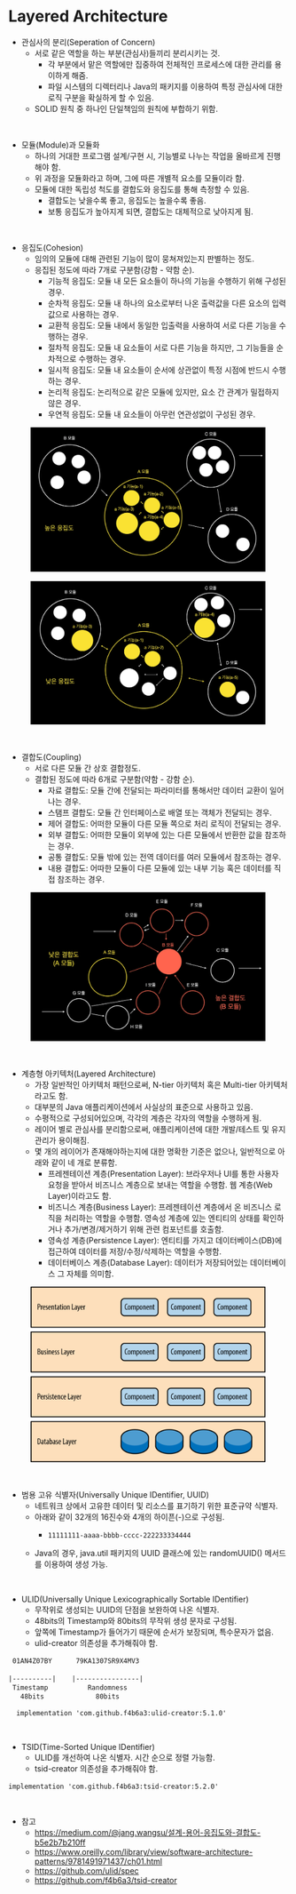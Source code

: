 # Layered Architecture

* 관심사의 분리(Seperation of Concern)
  * 서로 같은 역할을 하는 부분(관심사)들끼리 분리시키는 것.
    * 각 부분에서 맡은 역할에만 집중하여 전체적인 프로세스에 대한 관리를 용이하게 해줌.
    * 파일 시스템의 디렉터리나 Java의 패키지를 이용하여 특정 관심사에 대한 로직 구분을 확실하게 할 수 있음.
  * SOLID 원칙 중 하나인 단일책임의 원칙에 부합하기 위함.

<br>

* 모듈(Module)과 모듈화
  * 하나의 거대한 프로그램 설계/구현 시, 기능별로 나누는 작업을 올바르게 진행해야 함.
  * 위 과정을 모듈화라고 하며, 그에 따른 개별적 요소를 모듈이라 함.
  * 모듈에 대한 독립성 척도를 결합도와 응집도를 통해 측정할 수 있음.
    * 결합도는 낮을수록 좋고, 응집도는 높을수록 좋음.
    * 보통 응집도가 높아지게 되면, 결합도는 대체적으로 낮아지게 됨.

<br>

* 응집도(Cohesion)
  * 임의의 모듈에 대해 관련된 기능이 많이 뭉쳐져있는지 판별하는 정도.
  * 응집된 정도에 따라 7개로 구분함(강함 - 약함 순).
    * 기능적 응집도: 모듈 내 모든 요소들이 하나의 기능을 수행하기 위해 구성된 경우.
    * 순차적 응집도: 모듈 내 하나의 요소로부터 나온 출력값을 다른 요소의 입력값으로 사용하는 경우.
    * 교환적 응집도: 모듈 내에서 동일한 입출력을 사용하여 서로 다른 기능을 수행하는 경우.
    * 절차적 응집도: 모듈 내 요소들이 서로 다른 기능을 하지만, 그 기능들을 순차적으로 수행하는 경우.
    * 일시적 응집도: 모듈 내 요소들이 순서에 상관없이 특정 시점에 반드시 수행하는 경우.
    * 논리적 응집도: 논리적으로 같은 모듈에 있지만, 요소 간 관계가 밀접하지 않은 경우.
    * 우연적 응집도: 모듈 내 요소들이 아무런 연관성없이 구성된 경우.

<figure><img src="./images/cohesion_1.webp" alt=""></figure>
<figure><img src="./images/cohesion_2.webp" alt=""></figure>

<br>

* 결합도(Coupling)
  * 서로 다른 모듈 간 상호 결합정도.
  * 결합된 정도에 따라 6개로 구분함(약함 - 강함 순).
    * 자료 결합도: 모듈 간에 전달되는 파라미터를 통해서만 데이터 교환이 일어나는 경우.
    * 스탬프 결합도: 모듈 간 인터페이스로 배열 또는 객체가 전달되는 경우.
    * 제어 결합도: 어떠한 모듈이 다른 모듈 쪽으로 처리 로직이 전달되는 경우.
    * 외부 결합도: 어떠한 모듈이 외부에 있는 다른 모듈에서 반환한 값을 참조하는 경우.
    * 공통 결합도: 모듈 밖에 있는 전역 데이터를 여러 모듈에서 참조하는 경우.
    * 내용 결합도: 어따한 모듈이 다른 모듈에 있는 내부 기능 혹은 데이터를 직접 참조하는 경우.

<figure><img src="./images/coupling.webp" alt=""></figure>

<br>

* 계층형 아키텍처(Layered Architecture)
  * 가장 일반적인 아키텍처 패턴으로써, N-tier 아키텍처 혹은 Multi-tier 아키텍처라고도 함.
  * 대부분의 Java 애플리케이션에서 사실상의 표준으로 사용하고 있음.
  * 수평적으로 구성되어있으며, 각각의 계층은 각자의 역할을 수행하게 됨.
  * 레이어 별로 관심사를 분리함으로써, 애플리케이션에 대한 개발/테스트 및 유지관리가 용이해짐.
  * 몇 개의 레이어가 존재해야하는지에 대한 명확한 기준은 없으나, 일반적으로 아래와 같이 네 개로 분류함.
    * 프레젠테이션 계층(Presentation Layer): 브라우저나 UI를 통한 사용자 요청을 받아서 비즈니스 계층으로 보내는 역할을 수행함. 웹 계층(Web Layer)이라고도 함.
    * 비즈니스 계층(Business Layer): 프레젠테이션 계층에서 온 비즈니스 로직을 처리하는 역할을 수행함. 영속성 계층에 있는 엔티티의 상태를 확인하거나 추가/변경/제거하기 위해 관련 컴포넌트를 호출함.
    * 영속성 계층(Persistence Layer): 엔티티를 가지고 데이터베이스(DB)에 접근하여 데이터를 저장/수정/삭제하는 역할을 수행함.
    * 데이터베이스 계층(Database Layer): 데이터가 저장되어있는 데이터베이스 그 자체를 의미함.

<figure><img src="./images/layered-arthitecture.png" alt=""></figure>

<br>

* 범용 고유 식별자(Universally Unique IDentifier, UUID)
  * 네트워크 상에서 고유한 데이터 및 리소스를 표기하기 위한 표준규약 식별자.
  * 아래와 같이 32개의 16진수와 4개의 하이픈(-)으로 구성됨.
    * <pre class="language-ini"><code class="lang-ini">11111111-aaaa-bbbb-cccc-222233334444</code></pre>
  * Java의 경우, java.util 패키지의 UUID 클래스에 있는 randomUUID() 메서드를 이용하여 생성 가능.

<br>

* ULID(Universally Unique Lexicographically Sortable IDentifier)
  * 무작위로 생성되는 UUID의 단점을 보완하여 나온 식별자.
  * 48bits의 Timestamp와 80bits의 무작위 생성 문자로 구성됨.
  * 앞쪽에 Timestamp가 들어가기 때문에 순서가 보장되며, 특수문자가 없음.
  * ulid-creator 의존성을 추가해줘야 함.
```  
 01AN4Z07BY      79KA1307SR9X4MV3

|----------|    |----------------|
 Timestamp          Randomness
   48bits             80bits
```
```
  implementation 'com.github.f4b6a3:ulid-creator:5.1.0'
```

<br>

* TSID(Time-Sorted Unique IDentifier)
  * ULID를 개선하여 나온 식별자. 시간 순으로 정렬 가능함.
  * tsid-creator 의존성을 추가해줘야 함.
```
implementation 'com.github.f4b6a3:tsid-creator:5.2.0'
```

<br>

* 참고
  * https://medium.com/@jang.wangsu/설계-용어-응집도와-결합도-b5e2b7b210ff
  * https://www.oreilly.com/library/view/software-architecture-patterns/9781491971437/ch01.html
  * https://github.com/ulid/spec
  * https://github.com/f4b6a3/tsid-creator
